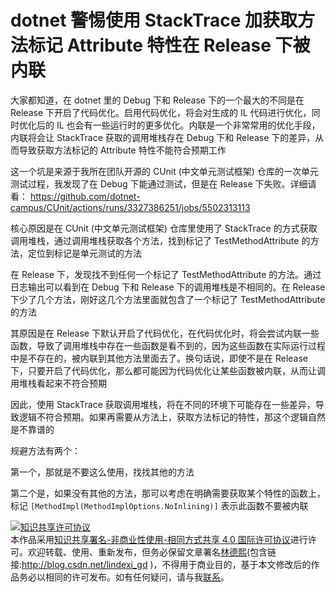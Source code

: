 
# dotnet 警惕使用 StackTrace 加获取方法标记 Attribute 特性在 Release 下被内联

大家都知道，在 dotnet 里的 Debug 下和 Release 下的一个最大的不同是在 Release 下开启了代码优化。启用代码优化，将会对生成的 IL 代码进行优化，同时优化后的 IL 也会有一些运行时的更多优化。内联是一个非常常用的优化手段，内联将会让 StackTrace 获取的调用堆栈存在 Debug 下和 Release 下的差异，从而导致获取方法标记的 Attribute 特性不能符合预期工作

<!--more-->


<!-- CreateTime:2022/10/26 17:12:31 -->

<!-- 发布 -->
<!-- 博客 -->

这一个坑是来源于我所在团队开源的 CUnit (中文单元测试框架) 仓库的一次单元测试过程，我发现了在 Debug 下能通过测试，但是在 Release 下失败。详细请看： https://github.com/dotnet-campus/CUnit/actions/runs/3327386251/jobs/5502313113

核心原因是在 CUnit (中文单元测试框架) 仓库里使用了 StackTrace 的方式获取调用堆栈，通过调用堆栈获取各个方法，找到标记了 TestMethodAttribute 的方法，定位到标记是单元测试的方法

在 Release 下，发现找不到任何一个标记了 TestMethodAttribute 的方法。通过日志输出可以看到在 Debug 下和 Release 下的调用堆栈是不相同的。在 Release 下少了几个方法，刚好这几个方法里面就包含了一个标记了 TestMethodAttribute 的方法

其原因是在 Release 下默认开启了代码优化，在代码优化时，将会尝试内联一些函数，导致了调用堆栈中存在一些函数是看不到的，因为这些函数在实际运行过程中是不存在的，被内联到其他方法里面去了。换句话说，即使不是在 Release 下，只要开启了代码优化，那么都可能因为代码优化让某些函数被内联，从而让调用堆栈看起来不符合预期

因此，使用 StackTrace 获取调用堆栈，将在不同的环境下可能存在一些差异，导致逻辑不符合预期。如果再需要从方法上，获取方法标记的特性，那这个逻辑自然是不靠谱的

规避方法有两个：

第一个，那就是不要这么使用，找找其他的方法

第二个是，如果没有其他的方法，那可以考虑在明确需要获取某个特性的函数上，标记 `[MethodImpl(MethodImplOptions.NoInlining)]` 表示此函数不要被内联





<a rel="license" href="http://creativecommons.org/licenses/by-nc-sa/4.0/"><img alt="知识共享许可协议" style="border-width:0" src="https://licensebuttons.net/l/by-nc-sa/4.0/88x31.png" /></a><br />本作品采用<a rel="license" href="http://creativecommons.org/licenses/by-nc-sa/4.0/">知识共享署名-非商业性使用-相同方式共享 4.0 国际许可协议</a>进行许可。欢迎转载、使用、重新发布，但务必保留文章署名[林德熙](http://blog.csdn.net/lindexi_gd)(包含链接:http://blog.csdn.net/lindexi_gd )，不得用于商业目的，基于本文修改后的作品务必以相同的许可发布。如有任何疑问，请与我[联系](mailto:lindexi_gd@163.com)。